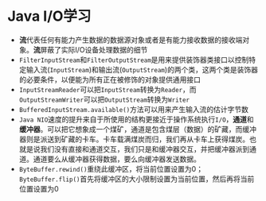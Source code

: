 # Java I/O学习
+ **流**代表任何有能力产生数据的数据源对象或者是有能力接收数据的接收端对象。**流**屏蔽了实际I/O设备处理数据的细节
+ `FilterInputStream`和`FilterOutputStream`是用来提供装饰器类接口以控制特定输入流(`InputStream`)和输出流(`OutputStream`)的两个类，这两个类是装饰器的必要条件，以便能为所有正在被修饰的对象提供通用接口
+ `InputStreamReader`可以把`InputStream`转换为`Reader`，而`OutputStreamWriter`可以把`OutputStream`转换为`Writer`
+ `BufferedInputStream.available()`方法可以用来产生输入流的估计字节数
+ `Java NIO`速度的提升来自于所使用的结构更接近于操作系统执行`I/O`，**通道**和**缓冲器**。可以把它想象成一个煤矿，通道是包含煤层（数据）的矿藏，而缓冲器则是派送到矿藏的卡车。卡车载满煤炭而归，我们再从卡车上获得煤炭。也就是说我们没有直接和通道交互，我们只是和缓冲器交互，并把缓冲器派到通道。通道要么从缓冲器获得数据，要么向缓冲器发送数据。
+ `ByteBuffer.rewind()`重绕此缓冲区，将当前位置设置为0；`ByteBuffer.flip()`首先将缓冲区的大小限制设置为当前位置，然后再将当前位置设置为0
